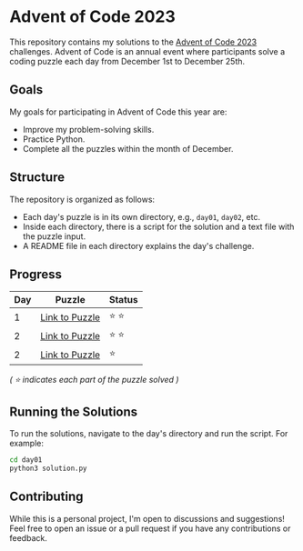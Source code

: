 # Advent of Code 2023

This repository contains my solutions to the [Advent of Code 2023](https://adventofcode.com/2023) challenges. Advent of Code is an annual event where participants solve a coding puzzle each day from December 1st to December 25th.

## Goals

My goals for participating in Advent of Code this year are:

- Improve my problem-solving skills.
- Practice Python.
- Complete all the puzzles within the month of December.

## Structure

The repository is organized as follows:

- Each day's puzzle is in its own directory, e.g., `day01`, `day02`, etc.
- Inside each directory, there is a script for the solution and a text file with the puzzle input.
- A README file in each directory explains the day's challenge.

## Progress

| Day | Puzzle | Status |
| --- | ------ | ------ |
| 1   | [Link to Puzzle](day01/trebuchet.py) | :star: :star: |
| 2   | [Link to Puzzle](day02/cube-conundrum.py) | :star: :star: |
| 2   | [Link to Puzzle](day03/gear-ratios.py) | :star: |

_( :star: indicates each part of the puzzle solved )_

## Running the Solutions

To run the solutions, navigate to the day's directory and run the script. For example:

```bash
cd day01
python3 solution.py
```

## Contributing
While this is a personal project, I'm open to discussions and suggestions! Feel free to open an issue or a pull request if you have any contributions or feedback.
